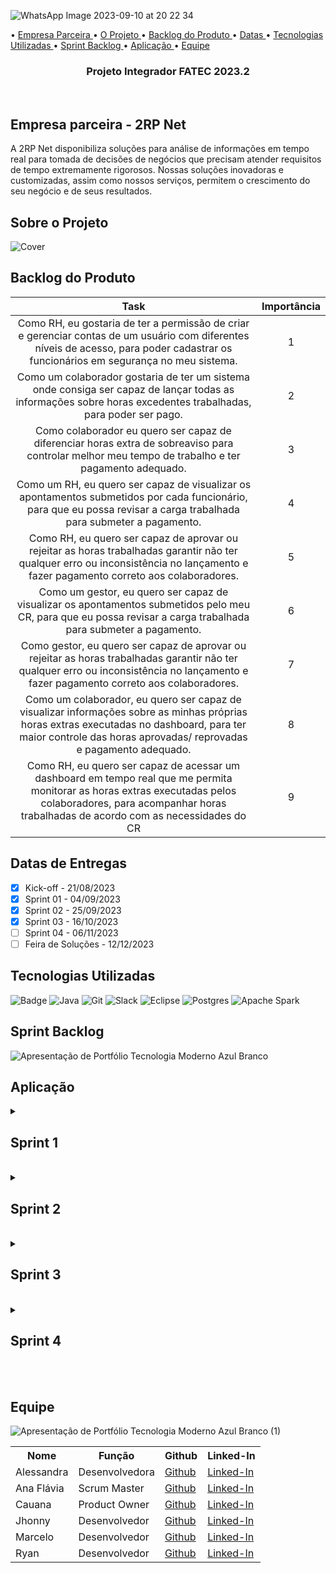 
![WhatsApp Image 2023-09-10 at 20 22 34](https://github.com/oJavaLi/2RPonto/assets/107864553/52eedd8b-89c1-45b6-9981-0d670b50ac81)

• <a href ="#d"> Empresa Parceira </a>
• <a href ="#f"> O Projeto </a>
• <a href ="#a"> Backlog do Produto </a>
• <a href ="#b"> Datas </a> 
• <a href ="#c"> Tecnologias Utilizadas </a>
• <a href ="#y"> Sprint Backlog </a>
• <a href ="#x"> Aplicação </a>
• <a href ="#g"> Equipe </a>
</p>
<h3 align="center"> Projeto Integrador FATEC 2023.2</h3>
<br/>

<h2>
Empresa parceira - 2RP Net
<br id=d></h2>

A 2RP Net disponibiliza soluções para análise de informações em tempo real para tomada de decisões de negócios que precisam atender requisitos de tempo extremamente rigorosos. Nossas soluções inovadoras e customizadas, assim como nossos serviços, permitem o crescimento do seu negócio e de seus resultados.

<h2>
Sobre o Projeto
<br id=f></h2>

![Cover](https://github.com/oJavaLi/2RPonto/assets/107864553/9145eb86-3be2-4ebd-b367-def4ad45768f)


<h2>Backlog do Produto<br id=a>
 
</h2>


|           Task             | Importância|
|:---------------------------------:|:----------:|
|Como RH, eu gostaria de ter a permissão de criar e gerenciar contas de um usuário com diferentes níveis de acesso, para poder cadastrar os funcionários em segurança no meu sistema.|1|
|Como um colaborador gostaria de ter um sistema onde consiga ser capaz de lançar todas as informações sobre horas excedentes trabalhadas, para poder ser pago.|2|
|Como colaborador eu quero ser capaz de diferenciar horas extra de sobreaviso para controlar melhor meu tempo de trabalho e ter pagamento adequado.|3|
|Como um RH, eu quero ser capaz de visualizar os apontamentos submetidos por cada funcionário, para que eu possa revisar a carga trabalhada para submeter a pagamento.|4|
|Como RH, eu quero ser capaz de aprovar ou rejeitar as horas trabalhadas garantir não ter qualquer erro ou inconsistência no lançamento e fazer pagamento correto aos colaboradores.|5|
|Como um gestor, eu quero ser capaz de visualizar os apontamentos submetidos pelo meu CR, para que eu possa revisar a carga trabalhada para submeter a pagamento.|6|
|Como gestor, eu quero ser capaz de aprovar ou rejeitar as horas trabalhadas garantir não ter qualquer erro ou inconsistência no lançamento e fazer pagamento correto aos colaboradores.|7|
|Como um colaborador, eu quero ser capaz de visualizar informações sobre as minhas próprias horas extras executadas no dashboard, para ter maior controle das horas aprovadas/ reprovadas e pagamento adequado.|8|
|Como RH, eu quero ser capaz de acessar um dashboard em tempo real que me permita monitorar as horas extras executadas pelos colaboradores, para acompanhar horas trabalhadas de acordo com as necessidades do CR|9|


<h2>
Datas de Entregas<br id=b>
</h2>

- [x]  Kick-off -  21/08/2023
- [x]  Sprint 01 - 04/09/2023
- [x]  Sprint 02 - 25/09/2023
- [x]  Sprint 03 - 16/10/2023
- [ ]  Sprint 04 - 06/11/2023
- [ ]  Feira de Soluções  - 12/12/2023

<h2>
Tecnologias Utilizadas<br id=c>
</h2>

![Badge](https://img.shields.io/badge/Figma-F24E1E?style=for-the-badge&logo=figma&logoColor=white)
![Java](https://img.shields.io/badge/java-%23ED8B00.svg?style=for-the-badge&logo=java&logoColor=white)
![Git](https://img.shields.io/badge/git-%23F05033.svg?style=for-the-badge&logo=git&logoColor=white)
![Slack](https://img.shields.io/badge/Slack-4A154B?style=for-the-badge&logo=slack&logoColor=white)
![Eclipse](https://img.shields.io/badge/Eclipse-FE7A16.svg?style=for-the-badge&logo=Eclipse&logoColor=white)
![Postgres](https://img.shields.io/badge/postgres-%23316192.svg?style=for-the-badge&logo=postgresql&logoColor=white)
![Apache Spark](https://img.shields.io/badge/Apache%20Spark-FDEE21?style=flat-square&logo=apachespark&logoColor=black)


<h2>Sprint Backlog<br id=y></h2>

![Apresentação de Portfólio Tecnologia Moderno Azul Branco](https://github.com/oJavaLi/doisrponto/assets/107864553/22f377b6-5c00-4d6c-b3a3-46d915078922)

<h2>
Aplicação<br id=x>
</h2>

<details>
<summary><h2> Sprint 1 </h2> <br id=h></summary>
<br>

https://github.com/oJavaLi/doisrponto/assets/107864553/2758f8b1-238a-458e-8668-6765f051d6b6

![bdown](https://github.com/oJavaLi/doisrponto/assets/107864553/2256dcc4-4ad8-40a8-959f-1ba2be6523fc)


</details>
<details>
<summary><h2> Sprint 2 </h2> <br id=h></summary>
<br>

https://github.com/oJavaLi/doisrponto/assets/107864553/9a88e17a-8ddf-41ad-aa0a-ddf21fddbd8e

 
 ![Captura de tela 2023-10-15 194111](https://github.com/oJavaLi/doisrponto/assets/107864553/e7b4d8af-c132-4599-9554-a6a7bccdd05b)

</details>
<details>
<summary><h2> Sprint 3 </h2> <br id=h></summary>
<br>


</details>
<details>
<summary><h2> Sprint 4 </h2> <br id=h></summary>
<br>


</details>


<br>

<h2>Equipe<br id="g"></h2>

![Apresentação de Portfólio Tecnologia Moderno Azul Branco (1)](https://github.com/oJavaLi/doisrponto/assets/107864553/69785d41-cc91-4eb4-a592-1fe3c6bee77d)


<table>
  <tr>
    <th><b>Nome</b></th>
    <th><b>Função</b></th>
    <th><b>Github</b></th>
    <th><b>Linked-In</b></th>
  </tr>
  <tr>
    <td>Alessandra</td>
    <td>Desenvolvedora</td>
    <td><a href="https://github.com/Alemoreira-00">Github</a></td>
    <td><a href="https://www.linkedin.com/in/alessandra-moreira-780b76183">Linked-In</a></td>
  </tr>
  <tr>
    <td>Ana Flávia</td>
    <td>Scrum Master</td>
    <td><a href="https://github.com/anadamascenos">Github</a></td>
    <td><a href="https://www.linkedin.com/in/anadamascenos/">Linked-In</a></td>
  </tr>
    <tr>
    <td>Cauana</td>
    <td>Product Owner</td>
    <td><a href="https://github.com/Cauana">Github</a></td>
    <td><a href="https://www.linkedin.com/in/cauanadias/">Linked-In</a></td>
  </tr>
   <tr>
    <td>Jhonny</td>
    <td>Desenvolvedor</td>
    <td><a href="https://github.com/dutrajy">Github</a></td>
    <td><a href="https://www.linkedin.com/in/jnydutra/">Linked-In</a></td>
  </tr>
    <tr>
    <td>Marcelo</td>
    <td>Desenvolvedor</td>
    <td><a href="https://github.com/Marcelofbd">Github</a></td>
    <td><a href="https://www.linkedin.com/in/marcelofbd">Linked-In</a></td>
  </tr>
  <tr>
    <td>Ryan</td>
    <td>Desenvolvedor</td>
    <td><a href="https://github.com/ryanlanziloti">Github</a></td>
    <td><a href="https://www.linkedin.com/in/ryan-lanziloti-de-faria-teixeira-67a38822b/">Linked-In</a></td>
  </tr>

 
</table>
<br/>
 


